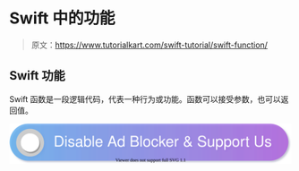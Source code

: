 # Swift 中的功能

> 原文：<https://www.tutorialkart.com/swift-tutorial/swift-function/>

## Swift 功能

Swift 函数是一段逻辑代码，代表一种行为或功能。函数可以接受参数，也可以返回值。

[![](img/925da31b32d6bc3827932f6c8afb11bb.png)](https://www.tutorialkart.com/)